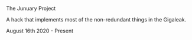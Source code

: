 The Junuary Project

A hack that implements most of the non-redundant things in the Gigaleak.

August 16th 2020 - Present
